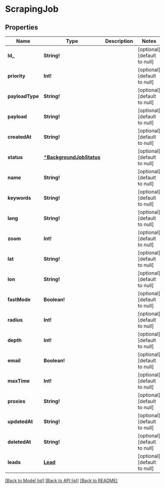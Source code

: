 # ScrapingJob

## Properties
Name | Type | Description | Notes
------------ | ------------- | ------------- | -------------
**Id_** | **String!** |  | [optional] [default to null]
**priority** | **Int!** |  | [optional] [default to null]
**payloadType** | **String!** |  | [optional] [default to null]
**payload** | **String!** |  | [optional] [default to null]
**createdAt** | **String!** |  | [optional] [default to null]
**status** | [***BackgroundJobStatus**](BackgroundJobStatus.md) |  | [optional] [default to null]
**name** | **String!** |  | [optional] [default to null]
**keywords** | **String!** |  | [optional] [default to null]
**lang** | **String!** |  | [optional] [default to null]
**zoom** | **Int!** |  | [optional] [default to null]
**lat** | **String!** |  | [optional] [default to null]
**lon** | **String!** |  | [optional] [default to null]
**fastMode** | **Boolean!** |  | [optional] [default to null]
**radius** | **Int!** |  | [optional] [default to null]
**depth** | **Int!** |  | [optional] [default to null]
**email** | **Boolean!** |  | [optional] [default to null]
**maxTime** | **Int!** |  | [optional] [default to null]
**proxies** | **String!** |  | [optional] [default to null]
**updatedAt** | **String!** |  | [optional] [default to null]
**deletedAt** | **String!** |  | [optional] [default to null]
**leads** | [**Lead**](Lead.md) |  | [optional] [default to null]

[[Back to Model list]](../README.md#documentation-for-models) [[Back to API list]](../README.md#documentation-for-api-endpoints) [[Back to README]](../README.md)



